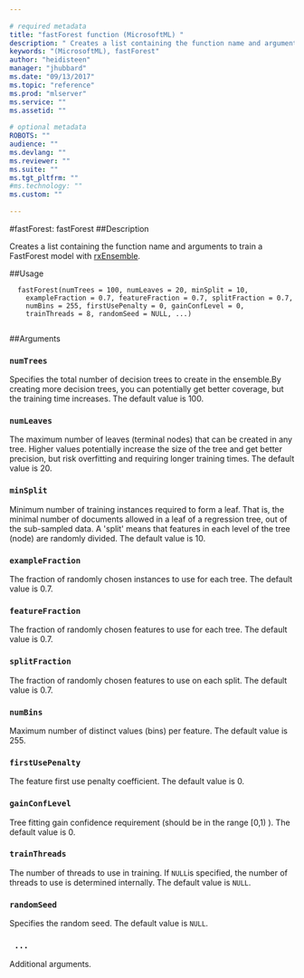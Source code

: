 ```yaml
--- 
 
# required metadata 
title: "fastForest function (MicrosoftML) " 
description: " Creates a list containing the function name and arguments to train a  FastForest model with [rxEnsemble](rxEnsemble.md). " 
keywords: "(MicrosoftML), fastForest" 
author: "heidisteen" 
manager: "jhubbard" 
ms.date: "09/13/2017" 
ms.topic: "reference" 
ms.prod: "mlserver" 
ms.service: "" 
ms.assetid: "" 
 
# optional metadata 
ROBOTS: "" 
audience: "" 
ms.devlang: "" 
ms.reviewer: "" 
ms.suite: "" 
ms.tgt_pltfrm: "" 
#ms.technology: "" 
ms.custom: "" 
 
--- 
```

 
 
 
 
 #fastForest: fastForest 
 ##Description
 
Creates a list containing the function name and arguments to train a
 FastForest model with [rxEnsemble](rxEnsemble.md).
 
 
 ##Usage

```   
  fastForest(numTrees = 100, numLeaves = 20, minSplit = 10,
    exampleFraction = 0.7, featureFraction = 0.7, splitFraction = 0.7,
    numBins = 255, firstUsePenalty = 0, gainConfLevel = 0,
    trainThreads = 8, randomSeed = NULL, ...)
 
```
 
 ##Arguments

   
  
 ### `numTrees`
 Specifies the total number of decision trees to create in  the ensemble.By creating more decision trees, you can potentially get  better coverage, but the training time increases. The default value is 100. 
  
  
  
 ### `numLeaves`
 The maximum number of leaves (terminal nodes) that can be created in any tree. Higher values potentially increase the size of the tree and get better precision, but risk overfitting and requiring longer training times. The default value is 20. 
  
  
  
 ### `minSplit`
 Minimum number of training instances required to form a leaf. That is, the minimal number of documents allowed in a leaf of a regression tree, out of the sub-sampled data. A 'split' means that features in each level of the tree (node) are randomly divided. The default value is 10. 
  
  
  
 ### `exampleFraction`
 The fraction of randomly chosen instances to use for each tree. The default value is 0.7. 
  
  
  
 ### `featureFraction`
 The fraction of randomly chosen features to use for each tree. The default value is 0.7. 
  
  
  
 ### `splitFraction`
 The fraction of randomly chosen features to use on each split. The default value is 0.7. 
  
  
  
 ### `numBins`
 Maximum number of distinct values (bins) per feature. The default value is 255. 
  
  
  
 ### `firstUsePenalty`
 The feature first use penalty coefficient. The default  value is 0. 
  
  
  
 ### `gainConfLevel`
 Tree fitting gain confidence requirement (should be in the range [0,1) ). The default value is 0. 
  
  
  
 ### `trainThreads`
 The number of threads to use in training. If `NULL`is specified, the number of threads to use is determined internally.  The default value is `NULL`. 
  
  
  
 ### `randomSeed`
 Specifies the random seed. The default value is `NULL`. 
  
  
  
 ### ` ...`
 Additional arguments. 
  
 
 
 
